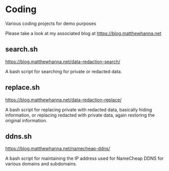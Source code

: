 # Coding
Various coding projects for demo purposes

Please take a look at my associated blog at https://blog.matthewhanna.net

## search.sh
https://blog.matthewhanna.net/data-redaction-search/

A bash script for searching for private or redacted data.

## replace.sh
https://blog.matthewhanna.net/data-redaction-replace/

A bash script for replacing private with redacted data, basically hiding information, or replacing redacted with private data, again restoring the original information.

## ddns.sh
https://blog.matthewhanna.net/namecheap-ddns/

A bash script for maintaining the IP address used for NameCheap DDNS for various domains and subdomains.